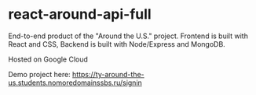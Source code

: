 # react-around-api-full

End-to-end product of the "Around the U.S." project. Frontend is built with React and CSS, Backend is built with Node/Express and MongoDB.

Hosted on Google Cloud

Demo project here:
https://ty-around-the-us.students.nomoredomainssbs.ru/signin
